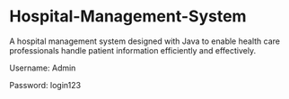 # Hospital-Management-System
A hospital management system designed with Java to enable health care professionals handle patient information efficiently and effectively.

Username: Admin

Password: login123
